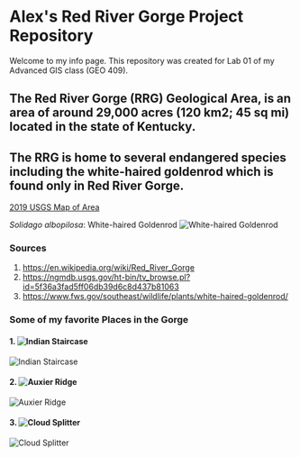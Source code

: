 <!-- Heading 1 -->
# Alex's Red River Gorge Project Repository

<!-- First paragraph -->
Welcome to my info page. 
This repository was created for Lab 01 of my Advanced GIS class (GEO 409).

<!-- Heading 2 -->
## The Red River Gorge (RRG) Geological Area, is an area of around 29,000 acres (120 km2; 45 sq mi) located in the state of Kentucky. 
## The RRG is home to several endangered species including the white-haired goldenrod which is found only in Red River Gorge.

<!-- Link to web page -->
[2019 USGS Map of Area](https://ngmdb.usgs.gov/ht-bin/tv_browse.pl?id=5f36a3fad5ff06db39d6c8d437b81063)

<!-- Display PNG image from a different server. Notice the exclamation mark ! -->
*Solidago albopilosa*: White-haired Goldenrod
![White-haired Goldenrod](https://www.fws.gov/southeast/images/hero/white-haired-goldenrod.jpg)

<!-- 
    This is a comment. The above line grabs a JPG from a URL and will display it as an image. The "White-haired Goldenrod" text inside the brackets is called an Alt property and is used in case the image is corrupted or for browsers that don't display images (they exist). 
-->

<!-- Heading 3 -->
### Sources
1. https://en.wikipedia.org/wiki/Red_River_Gorge
2. https://ngmdb.usgs.gov/ht-bin/tv_browse.pl?id=5f36a3fad5ff06db39d6c8d437b81063
3. https://www.fws.gov/southeast/wildlife/plants/white-haired-goldenrod/

### Some of my favorite Places in the Gorge
#### 1. ![Indian Staircase](https://toredrivergorge.com/top-10-day-hikes/indian-staircase-area/indian-staircase/)
![Indian Staircase](https://cdn-assets.alltrails.com/uploads/photo/image/21040618/extra_large_022648656c177758300a63bbaa53c537.jpg)
#### 2. ![Auxier Ridge](https://toredrivergorge.com/top-10-day-hikes/auxier-ridge-area/auxier-ridge-loop-5-0-miles/)
![Auxier Ridge](https://static.rootsrated.com/image/upload/s--uwHrSV_1--/t_rr_large_traditional/whjhyjafidmbftd0iww7.jpg)
#### 3. ![Cloud Splitter](https://toredrivergorge.com/top-10-day-hikes/indian-staircase-area/cloud-splitter-arch-1-5-miles-unmarked/)
![Cloud Splitter](https://cdn-assets.alltrails.com/uploads/photo/image/22097981/extra_large_4471a3d7139a3b3e4ecbec90ac7c3bc0.jpg)